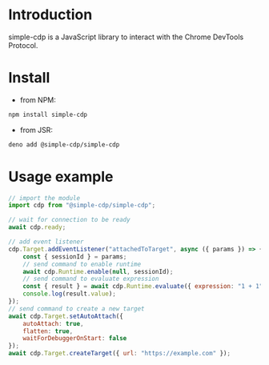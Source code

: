 # Introduction

simple-cdp is a JavaScript library to interact with the Chrome DevTools Protocol.

# Install

- from NPM:

```sh
npm install simple-cdp
```

- from JSR:

```sh
deno add @simple-cdp/simple-cdp
```

# Usage example

```js
// import the module
import cdp from "@simple-cdp/simple-cdp";

// wait for connection to be ready
await cdp.ready;

// add event listener
cdp.Target.addEventListener("attachedToTarget", async ({ params }) => {
    const { sessionId } = params;
    // send command to enable runtime
    await cdp.Runtime.enable(null, sessionId);
    // send command to evaluate expression
    const { result } = await cdp.Runtime.evaluate({ expression: "1 + 1" }, sessionId);
    console.log(result.value);
});
// send command to create a new target
await cdp.Target.setAutoAttach({
    autoAttach: true,
    flatten: true,
    waitForDebuggerOnStart: false
});
await cdp.Target.createTarget({ url: "https://example.com" });
```